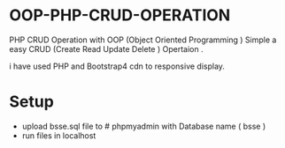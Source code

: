 # OOP-PHP-CRUD-OPERATION
PHP CRUD Operation with OOP (Object Oriented Programming )
Simple a easy CRUD (Create Read Update Delete ) Opertaion .

i have used PHP and Bootstrap4 cdn to responsive display.


# Setup
- upload bsse.sql file to # phpmyadmin with Database name ( bsse )
- run files in localhost
